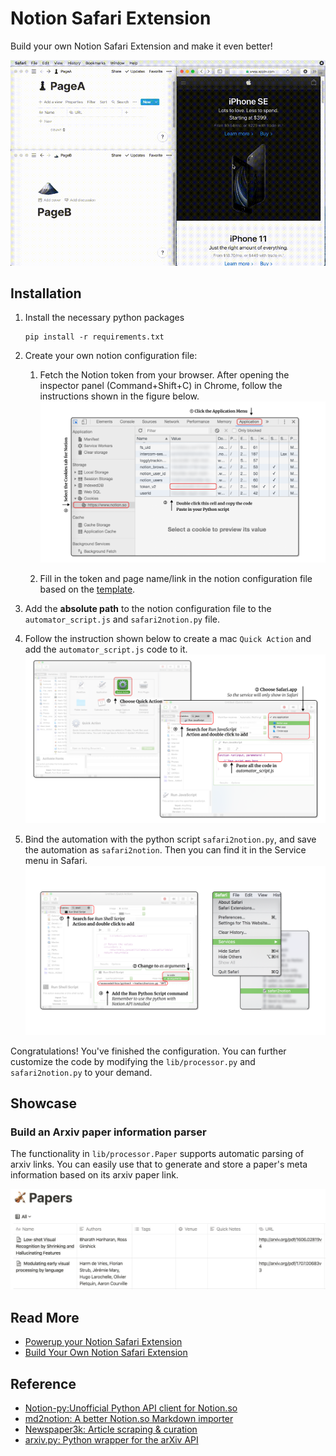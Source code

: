 # Notion Safari Extension
Build your own Notion Safari Extension and make it even better!

![teaser](images/teaser.gif)

## Installation
1. Install the necessary python packages
    ```
    pip install -r requirements.txt
    ```
2. Create your own notion configuration file:
    
    1. Fetch the Notion token from your browser. After opening the inspector panel (Command+Shift+C) in Chrome, follow the instructions shown in the figure below.
        ![get-token](images/get-token.png)

    2. Fill in the token and page name/link in the notion configuration file based on the [template](https://github.com/lolipopshock/notion-safari-extension/blob/master/notion-config-example.json). 

3. Add the **absolute path** to the notion configuration file to the `automator_script.js` and `safari2notion.py` file. 

4. Follow the instruction shown below to create a mac `Quick Action` and add the `automator_script.js` code to it. 
    ![create-automation](images/create-automation.png)

5. Bind the automation with the python script `safari2notion.py`, and save the automation as `safari2notion`. Then you can find it in the Service menu in Safari. 
    ![save-automation](images/save-automation.png)

Congratulations! You've finished the configuration. You can further customize the code by modifying the `lib/processor.py` and `safari2notion.py` to your demand. 

## Showcase 

### Build an Arxiv paper information parser 

The functionality in `lib/processor.Paper` supports automatic parsing of arxiv links. You can easily use that to generate and store a paper's meta information based on its arxiv paper link. 

![arxiv-example](images/arxiv-example.png)

## Read More

- [Powerup your Notion Safari Extension](https://www.szj.io/tech/2020/05/04/powerup-safari-notion-extension.html)
- [Build Your Own Notion Safari Extension](https://www.szj.io/tech/2020/04/26/safari-notion-automator.html)

## Reference 

- [Notion-py:Unofficial Python API client for Notion.so](https://github.com/jamalex/notion-py)
- [md2notion: A better Notion.so Markdown importer](https://github.com/Cobertos/md2notion)
- [Newspaper3k: Article scraping & curation](https://github.com/codelucas/newspaper#newspaper3k-article-scraping--curation)
- [arxiv.py: Python wrapper for the arXiv API](https://github.com/lukasschwab/arxiv.py)

